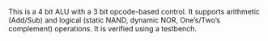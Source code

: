 This is a 4 bit ALU with a 3 bit opcode-based control.
It supports arithmetic (Add/Sub) and logical (static NAND, dynamic NOR, One’s/Two’s complement) operations.
It is verified using a testbench.
